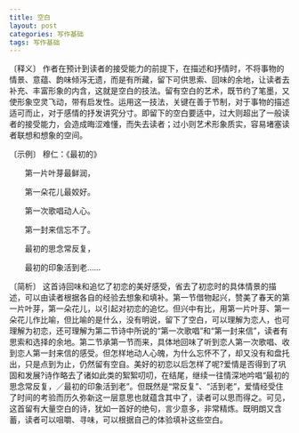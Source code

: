 ```yaml
---
title: 空白
layout: post
categories: 写作基础
tags: 写作基础
---
```


〔释义〕 作者在预计到读者的接受能力的前提下，在描述和抒情时，不将事物的情景、意蕴、韵味倾泻无遗，而是有所藏，留下可供思索、回味的余地，让读者去补充、丰富形象的内含，这就是空白的技法。留有空白的艺术，既节约了笔墨，又使形象空灵飞动，带有启发性。运用这一技法，关键在善于节制，对于事物的描述适可而止，对于感情的抒发讲究分寸。即留下的空白要适中，过大则超出了一般读者的接受能力，会造成晦涩难懂，而失去读者；过小则艺术形象质实，容易堵塞读者联想和想象的空间。

〔示例〕 穆仁：《最初的》

　　第一片叶芽最鲜润，

　　第一朵花儿最姣好。



　　第一次歌唱动人心。

　　第一封来信忘不了。



　　最初的思念常反复，

　　最初的印象活到老……

〔简析〕 这首诗回味和追忆了初恋的美好感受，省去了初恋时的具体情景的描述，可以由读者根据各自的经验去想象和填补。第一节借物起兴，赞美了春天的第一片叶芽，第一朵花儿，以引起对初恋的追忆。但兴中有比，用第一片叶芽、第一朵花儿作比喻，但比喻的是什么，没有明说，留下了空白，可以理解为恋人，也可理解为初恋，还可理解为第二节诗中所说的“第一次歌唱”和“第一封来信”，读者有思索和选择的余地。第二节承第一节而来，具体地回味了听到恋人第一次歌唱、收到恋人第一封来信的感受。但怎样地动人心魄，为什么忘怀不了，却又没有和盘托出，只是点到为止，仍然留有空自。美好的初恋以后怎样了呢?爱情是否得到了巩固和发展?诗作略去了诸如此类的絮絮叨叨，在结尾，继续一往情深地吟唱“最初的思念常反复，／最初的印象活到老”。但既然是“常反复”、“活到老”，爱情经受住了时间的考验而历久弥新这一层意思也就蕴含其中了，读者可以思而得之。可见，这首留有大量空白的诗，犹如一首好的绝句，言少意多，非常精炼。既明朗又含蓄，读者可以咀嚼、寻味，可以根据自己的体验填补这些空白。 